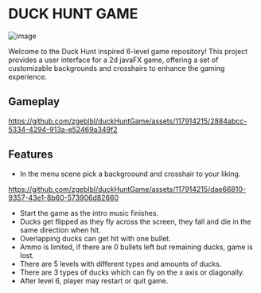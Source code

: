 # DUCK HUNT GAME

![image](https://github.com/zgeblbl/duckHuntGame/assets/117914215/e2f04f86-2ed4-4686-a679-ad5967bd4161)

Welcome to the Duck Hunt inspired 6-level game repository! This project provides a user interface for a 2d javaFX game, offering a set of customizable backgrounds and crosshairs to enhance the gaming experience.

## Gameplay
https://github.com/zgeblbl/duckHuntGame/assets/117914215/2884abcc-5334-4294-913a-e52469a349f2



## Features

- In the menu scene pick a backgroound and crosshair to your liking.

https://github.com/zgeblbl/duckHuntGame/assets/117914215/dae66810-9357-43e1-8b60-573906d82660

- Start the game as the intro music finishes.
- Ducks get flipped as they fly across the screen, they fall and die in the same direction when hit.
- Overlapping ducks can get hit with one bullet.
- Ammo is limited, if there are 0 bullets left but remaining ducks, game is lost.
- There are 5 levels with different types and amounts of ducks.
- There are 3 types of ducks which can fly on the x axis or diagonally.
- After level 6, player may restart or quit game.

